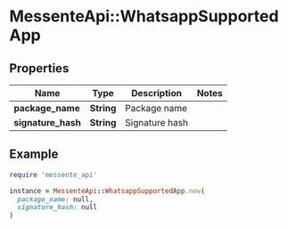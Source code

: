 # MessenteApi::WhatsappSupportedApp

## Properties

| Name | Type | Description | Notes |
| ---- | ---- | ----------- | ----- |
| **package_name** | **String** | Package name |  |
| **signature_hash** | **String** | Signature hash |  |

## Example

```ruby
require 'messente_api'

instance = MessenteApi::WhatsappSupportedApp.new(
  package_name: null,
  signature_hash: null
)
```


